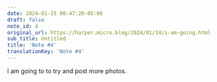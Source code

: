 ```yaml
---
date: 2024-01-15 00:47:20-05:00
draft: false
note_id: 4
original_url: https://harper.micro.blog/2024/01/14/i-am-going.html
sub_title: Untitled
title: 'Note #4'
translationKey: 'Note #4'
---
```


I am going to to try and post more photos.